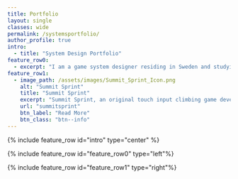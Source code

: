 ```yaml
---
title: Portfolio
layout: single
classes: wide
permalink: /systemsportfolio/
author_profile: true
intro:
  - title: "System Design Portfolio"
feature_row0:
  - excerpt: "I am a game system designer residing in Sweden and studying at Futuregames, Stockholm. Previous to design, I also worked in localization and release management for 4 years at Sega, Oizumi Amuzio, and as a freelancer. My past roles have helped me learn a great deal about how games are made, and I leverage that experience while designing and working with others."
feature_row1:
  - image_path: /assets/images/Summit_Sprint_Icon.png
    alt: "Summit Sprint"
    title: "Summit Sprint"
    excerpt: "Summit Sprint, an original touch input climbing game developed in Unity."
    url: "summitsprint"
    btn_label: "Read More"
    btn_class: "btn--info"
---
```

{% include feature_row id="intro" type="center" %}

{% include feature_row id="feature_row0" type="left"%}

{% include feature_row id="feature_row1" type="right"%}